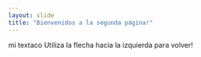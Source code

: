 ```yaml
---
layout: slide
title: "Bienvenidos a la segunda página!"
---
```

mi textaco
Utiliza la flecha hacia la izquierda para volver!
